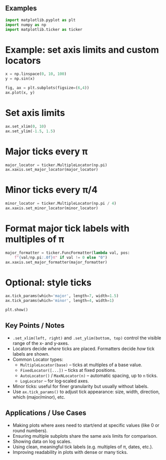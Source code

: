 ## Examples
``` Python
import matplotlib.pyplot as plt  
import numpy as np  
import matplotlib.ticker as ticker  
```
# Example: set axis limits and custom locators
``` Python
x = np.linspace(0, 10, 100)  
y = np.sin(x)  

fig, ax = plt.subplots(figsize=(6,4))  
ax.plot(x, y)  
```
# Set axis limits
``` Python
ax.set_xlim(0, 10)  
ax.set_ylim(-1.5, 1.5)  
```
# Major ticks every π
``` Python
major_locator = ticker.MultipleLocator(np.pi)  
ax.xaxis.set_major_locator(major_locator)  
```
# Minor ticks every π/4
``` Python
minor_locator = ticker.MultipleLocator(np.pi / 4)  
ax.xaxis.set_minor_locator(minor_locator)  
```
# Format major tick labels with multiples of π
``` Python
major_formatter = ticker.FuncFormatter(lambda val, pos:  
    f"{val/np.pi:.0f}π" if val != 0 else "0")  
ax.xaxis.set_major_formatter(major_formatter)  
```
# Optional: style ticks
``` Python
ax.tick_params(which='major', length=7, width=1.5)  
ax.tick_params(which='minor', length=4, width=1)  

plt.show()
```
## Key Points / Notes

- `.set_xlim(left, right)` and `.set_ylim(bottom, top)` control the visible range of the x‐ and y‐axes.  
- Locators decide *where* ticks are placed. Formatters decide *how* tick labels are shown.  
- Common Locator types:
  - `MultipleLocator(base)` – ticks at multiples of a base value.  
  - `FixedLocator([...])` – ticks at fixed positions.  
  - `AutoLocator()` / `MaxNLocator(n)` – automatic spacing, up to `n` ticks.  
  - `LogLocator` – for log‐scaled axes.  
- Minor ticks: useful for finer granularity but usually without labels.  
- Use `ax.tick_params()` to adjust tick appearance: size, width, direction, which (major/minor), etc.  

## Applications / Use Cases

- Making plots where axes need to start/end at specific values (like 0 or round numbers).  
- Ensuring multiple subplots share the same axis limits for comparison.  
- Showing data on log scales.  
- Using clean, meaningful tick labels (e.g. multiples of π, dates, etc.).  
- Improving readability in plots with dense or many ticks.  
